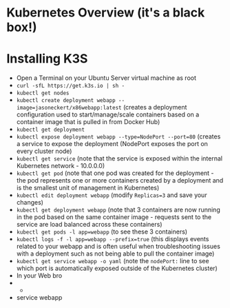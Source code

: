# Kubernetes Overview (it's a black box!)


# Installing K3S
  - Open a Terminal on your Ubuntu Server virtual machine as root
  - `curl -sfL https://get.k3s.io | sh -` 
  - `kubectl get nodes`
  - `kubectl create deployment webapp --image=jasoneckert/x86webapp:latest`	(creates a deployment configuration used to start/manage/scale containers based on a container image that is pulled in from Docker Hub)
  - `kubectl get deployment`
  - `kubectl expose deployment webapp --type=NodePort --port=80` (creates a service to expose the deployment (NodePort exposes the port on every cluster node)
  - `kubectl get service` (note that the service is exposed within the internal Kubernetes network - 10.0.0.0)
  - `kubectl get pod` (note that one pod was created for the deployment - the pod represents one or more containers created by a deployment and is the smallest unit of management in Kubernetes)
  - `kubectl edit deployment webapp` (modify `Replicas=3` and save your changes)
  - `kubectl get deployment webapp` (note that 3 containers are now running in the pod based on the same container image - requests sent to the service are load balanced across these containers)
  - `kubectl get pods -l app=webapp` (to see these 3 containers)
  - `kubectl logs -f -l app=webapp --prefix=true` (this displays events related to your webapp and is often useful when troubleshooting issues with a deployment such as not being able to pull the container image)
  - `kubectl get service webapp -o yaml` (note the `nodePort:` line to see which port is automatically exposed outside of the Kubernetes cluster)
  - In your Web bro
  - - 
  -  service webapp
